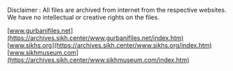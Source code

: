 Disclaimer : All files are archived from internet from the respective websites. We have no intellectual or creative rights on the files.

[www.gurbanifiles.net](https://archives.sikh.center/www.gurbanifiles.net/index.htm)
[www.sikhs.org](https://archives.sikh.center/www.sikhs.org/index.htm)
[www.sikhmuseum.com](https://archives.sikh.center/www.sikhmuseum.com/index.htm)